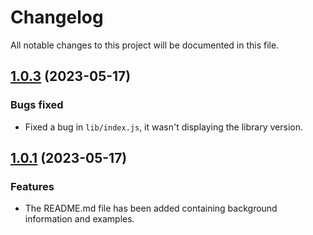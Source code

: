 # Changelog

All notable changes to this project will be documented in this file.

## [1.0.3](https://github.com/emptydev1/dynamicdb/compare/v1.0.1...v1.0.3) (2023-05-17)

### Bugs fixed

* Fixed a bug in `lib/index.js`, it wasn't displaying the library version.

## [1.0.1](https://github.com/emptydev1/dynamicdb/compare/v1.0.0...v1.0.1) (2023-05-17)

### Features

* The README.md file has been added containing background information and examples.
